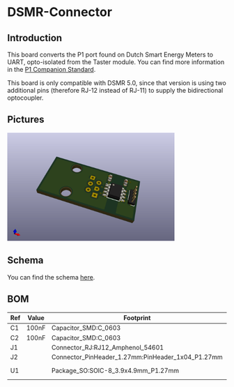 # DSMR-Connector

## Introduction
This board converts the P1 port found on Dutch Smart Energy Meters to UART, opto-isolated from the Taster module. You can find more information in the [P1 Companion Standard](https://www.netbeheernederland.nl/_upload/Files/Slimme_meter_15_a727fce1f1.pdf).

This board is only compatible with DSMR 5.0, since that version is using two additional pins (therefore RJ-12 instead of RJ-11) to supply the bidirectional optocoupler.

## Pictures
<img src="https://raw.githubusercontent.com/basilfx/KNX-Taster/master/Modules/DSMR-Connector/Pictures/TopView.png" width="384">

## Schema
You can find the schema [here](DSMR-Connector.pdf).

## BOM
| **Ref** | **Value**     | **Footprint**                                          | **Farnell** | **DigiKey**         | **Notes**         |
|---------|---------------|--------------------------------------------------------|-------------|---------------------|-------------------|
| C1      | 100nF         | Capacitor_SMD:C_0603                                   | 1833843     |                     |                   |
| C2      | 100nF         | Capacitor_SMD:C_0603                                   | 1833843     |                     |                   |
| J1      |               | Connector_RJ:RJ12_Amphenol_54601                       | 1833843     |                     |                   |
| J2      |               | Connector_PinHeader_1.27mm:PinHeader_1x04_P1.27mm      | 1833843     |                     |                   |
| U1      |               | Package_SO:SOIC-8_3.9x4.9mm_P1.27mm                    | 1833843     | FOD8012A-ND         |                   |
